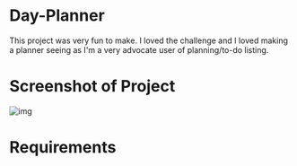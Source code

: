 # Day-Planner
This project was very fun to make. I loved the challenge and I loved making a planner seeing as I'm a very advocate user of planning/to-do listing.

# Screenshot of Project
![img](https://prnt.sc/txzze8)

# Requirements
